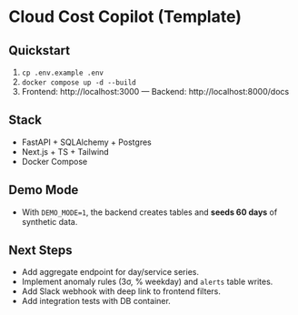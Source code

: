 # Cloud Cost Copilot (Template)

## Quickstart
1. `cp .env.example .env`
2. `docker compose up -d --build`
3. Frontend: http://localhost:3000 — Backend: http://localhost:8000/docs

## Stack
- FastAPI + SQLAlchemy + Postgres
- Next.js + TS + Tailwind
- Docker Compose

## Demo Mode
- With `DEMO_MODE=1`, the backend creates tables and **seeds 60 days** of synthetic data.

## Next Steps
- Add aggregate endpoint for day/service series.
- Implement anomaly rules (3σ, % weekday) and `alerts` table writes.
- Add Slack webhook with deep link to frontend filters.
- Add integration tests with DB container.
